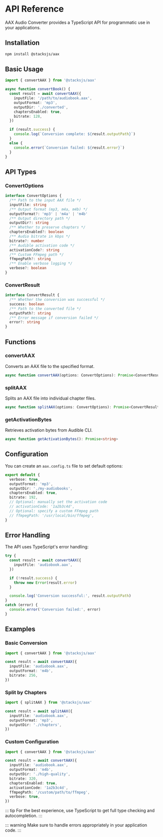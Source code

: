 # API Reference

AAX Audio Converter provides a TypeScript API for programmatic use in your applications.

## Installation

```bash
npm install @stacksjs/aax
```

## Basic Usage

```typescript
import { convertAAX } from '@stacksjs/aax'

async function convertBook() {
  const result = await convertAAX({
    inputFile: '/path/to/audiobook.aax',
    outputFormat: 'mp3',
    outputDir: './converted',
    chaptersEnabled: true,
    bitrate: 128,
  })

  if (result.success) {
    console.log(`Conversion complete: ${result.outputPath}`)
  }
  else {
    console.error(`Conversion failed: ${result.error}`)
  }
}
```

## API Types

### ConvertOptions

```typescript
interface ConvertOptions {
  /** Path to the input AAX file */
  inputFile: string
  /** Output format (mp3, m4a, m4b) */
  outputFormat?: 'mp3' | 'm4a' | 'm4b'
  /** Output directory path */
  outputDir?: string
  /** Whether to preserve chapters */
  chaptersEnabled?: boolean
  /** Audio bitrate in kbps */
  bitrate?: number
  /** Audible activation code */
  activationCode?: string
  /** Custom FFmpeg path */
  ffmpegPath?: string
  /** Enable verbose logging */
  verbose?: boolean
}
```

### ConvertResult

```typescript
interface ConvertResult {
  /** Whether the conversion was successful */
  success: boolean
  /** Path to the converted file */
  outputPath?: string
  /** Error message if conversion failed */
  error?: string
}
```

## Functions

### convertAAX

Converts an AAX file to the specified format.

```typescript
async function convertAAX(options: ConvertOptions): Promise<ConvertResult>
```

### splitAAX

Splits an AAX file into individual chapter files.

```typescript
async function splitAAX(options: ConvertOptions): Promise<ConvertResult>
```

### getActivationBytes

Retrieves activation bytes from Audible CLI.

```typescript
async function getActivationBytes(): Promise<string>
```

## Configuration

You can create an `aax.config.ts` file to set default options:

```typescript
export default {
  verbose: true,
  outputFormat: 'mp3',
  outputDir: './my-audiobooks',
  chaptersEnabled: true,
  bitrate: 192,
  // Optional: manually set the activation code
  // activationCode: '1a2b3c4d',
  // Optional: specify a custom FFmpeg path
  // ffmpegPath: '/usr/local/bin/ffmpeg',
}
```

## Error Handling

The API uses TypeScript's error handling:

```typescript
try {
  const result = await convertAAX({
    inputFile: 'audiobook.aax',
  })

  if (!result.success) {
    throw new Error(result.error)
  }

  console.log('Conversion successful:', result.outputPath)
}
catch (error) {
  console.error('Conversion failed:', error)
}
```

## Examples

### Basic Conversion

```typescript
import { convertAAX } from '@stacksjs/aax'

const result = await convertAAX({
  inputFile: 'audiobook.aax',
  outputFormat: 'm4b',
  bitrate: 256,
})
```

### Split by Chapters

```typescript
import { splitAAX } from '@stacksjs/aax'

const result = await splitAAX({
  inputFile: 'audiobook.aax',
  outputFormat: 'mp3',
  outputDir: './chapters',
})
```

### Custom Configuration

```typescript
import { convertAAX } from '@stacksjs/aax'

const result = await convertAAX({
  inputFile: 'audiobook.aax',
  outputFormat: 'm4b',
  outputDir: './high-quality',
  bitrate: 320,
  chaptersEnabled: true,
  activationCode: '1a2b3c4d',
  ffmpegPath: '/custom/path/to/ffmpeg',
  verbose: true,
})
```

::: tip
For the best experience, use TypeScript to get full type checking and autocompletion.
:::

::: warning
Make sure to handle errors appropriately in your application code.
:::
